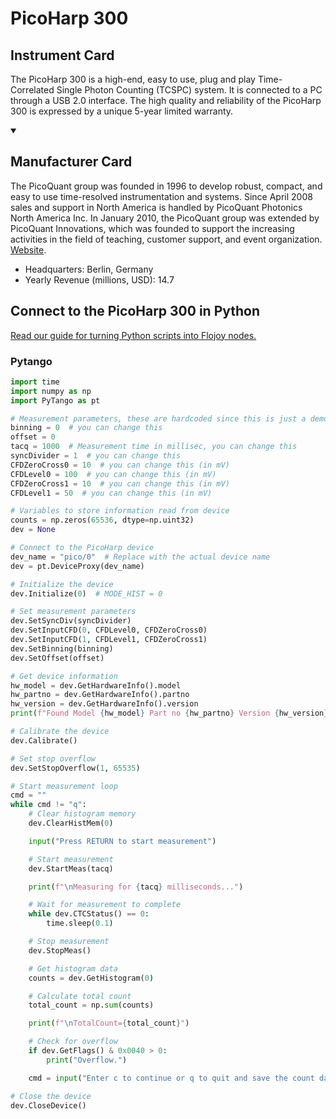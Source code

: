 
# PicoHarp 300

## Instrument Card

The PicoHarp 300 is a high-end, easy to use, plug and play Time-Correlated Single Photon Counting (TCSPC) system. It is connected to a PC through a USB 2.0 interface. The high quality and reliability of the PicoHarp 300 is expressed by a unique 5-year limited warranty.

<details open>
<summary><h2>Manufacturer Card</h2></summary>
The PicoQuant group was founded in 1996 to develop robust, compact, and easy to use time-resolved instrumentation and systems. Since April 2008 sales and support in North America is handled by PicoQuant Photonics North America Inc. In January 2010, the PicoQuant group was extended by PicoQuant Innovations, which was founded to support the increasing activities in the field of teaching, customer support, and event organization. <a href=https://www.picoquant.com/>Website</a>.

<ul>
  <li>Headquarters: Berlin, Germany</li>
  <li>Yearly Revenue (millions, USD): 14.7</li>
</ul>
</details>

## Connect to the PicoHarp 300 in Python

[Read our guide for turning Python scripts into Flojoy nodes.](https://docs.flojoy.ai/custom-nodes/creating-custom-node/)


### Pytango

```python
import time
import numpy as np
import PyTango as pt

# Measurement parameters, these are hardcoded since this is just a demo
binning = 0  # you can change this
offset = 0
tacq = 1000  # Measurement time in millisec, you can change this
syncDivider = 1  # you can change this
CFDZeroCross0 = 10  # you can change this (in mV)
CFDLevel0 = 100  # you can change this (in mV)
CFDZeroCross1 = 10  # you can change this (in mV)
CFDLevel1 = 50  # you can change this (in mV)

# Variables to store information read from device
counts = np.zeros(65536, dtype=np.uint32)
dev = None

# Connect to the PicoHarp device
dev_name = "pico/0"  # Replace with the actual device name
dev = pt.DeviceProxy(dev_name)

# Initialize the device
dev.Initialize(0)  # MODE_HIST = 0

# Set measurement parameters
dev.SetSyncDiv(syncDivider)
dev.SetInputCFD(0, CFDLevel0, CFDZeroCross0)
dev.SetInputCFD(1, CFDLevel1, CFDZeroCross1)
dev.SetBinning(binning)
dev.SetOffset(offset)

# Get device information
hw_model = dev.GetHardwareInfo().model
hw_partno = dev.GetHardwareInfo().partno
hw_version = dev.GetHardwareInfo().version
print(f"Found Model {hw_model} Part no {hw_partno} Version {hw_version}")

# Calibrate the device
dev.Calibrate()

# Set stop overflow
dev.SetStopOverflow(1, 65535)

# Start measurement loop
cmd = ""
while cmd != "q":
    # Clear histogram memory
    dev.ClearHistMem(0)

    input("Press RETURN to start measurement")

    # Start measurement
    dev.StartMeas(tacq)

    print(f"\nMeasuring for {tacq} milliseconds...")

    # Wait for measurement to complete
    while dev.CTCStatus() == 0:
        time.sleep(0.1)

    # Stop measurement
    dev.StopMeas()

    # Get histogram data
    counts = dev.GetHistogram(0)

    # Calculate total count
    total_count = np.sum(counts)

    print(f"\nTotalCount={total_count}")

    # Check for overflow
    if dev.GetFlags() & 0x0040 > 0:
        print("Overflow.")

    cmd = input("Enter c to continue or q to quit and save the count data.")

# Close the device
dev.CloseDevice()
```

